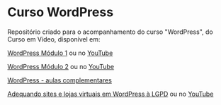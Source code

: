 # Curso WordPress

Repositório criado para o acompanhamento do curso "WordPress", do Curso em Vídeo, disponível em:

[WordPress Módulo 1](https://www.cursoemvideo.com/curso/wordpress-2019-profissional-com-gutenberg/) ou no [YouTube](https://youtube.com/playlist?list=PLHz_AreHm4dmDP_RWdiKekjTEmCuq_MW2)

[WordPress Módulo 2](https://www.cursoemvideo.com/curso/wordpress-modulo-2-seguranca-performance-e-recursos-avancados/) ou no [YouTube](https://www.youtube.com/playlist?list=PLHz_AreHm4dlaFljwHeYItI357b2q7bex)

[WordPress - aulas complementares](https://www.youtube.com/playlist?list=PLHz_AreHm4dlgnTCx5Q3bY6Ms8_i77kfn)

[Adequando sites e lojas virtuais em WordPress à LGPD](https://www.cursoemvideo.com/curso/adequando-sites-e-lojas-virtuais-em-wordpress-a-lgpd/) ou no [YouTube](https://www.youtube.com/playlist?list=PLHz_AreHm4dlLcV0H86FKT1NVVkY71Q4Y)
